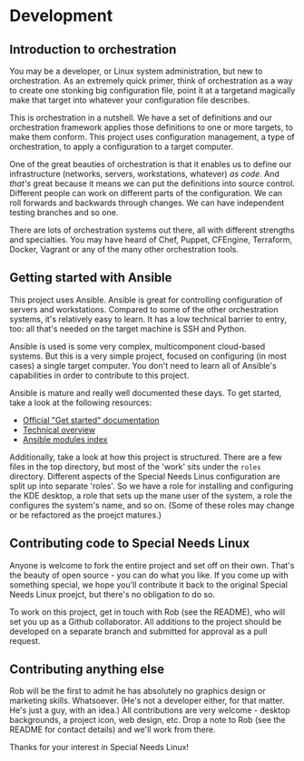 # Development

## Introduction to orchestration

You may be a developer, or Linux system administration, but new to orchestration. As an extremely quick primer, think of orchestration as a way to create one stonking big configuration file, point it at a targetand magically make that target into whatever your configuration file describes.

This is orchestration in a nutshell. We have a set of definitions and our orchestration framework applies those definitions to one or more targets, to make them conform. This project uses configuration management, a type of orchestration, to apply a configuration to a target computer.

One of the great beauties of orchestration is that it enables us to define our infrastructure (networks, servers, workstations, whatever) *as code*. And *that's* great because it means we can put the definitions into source control. Different people can work on different parts of the configuration. We can roll forwards and backwards through changes. We can have independent testing branches and so one.

There are lots of orchestration systems out there, all with different strengths and specialties. You may have heard of Chef, Puppet, CFEngine, Terraform, Docker, Vagrant or any of the many other orchestration tools. 

## Getting started with Ansible

This project uses Ansible. Ansible is great for controlling configuration of servers and workstations. Compared to some of the other orchestration systems, it's relatively easy to learn. It has a low technical barrier to entry, too: all that's needed on the target machine is SSH and Python.

Ansible is used is some very complex, multicomponent cloud-based systems. But this is a very simple project, focused on configuring (in most cases) a single target computer. You don't need to learn all of Ansible's capabilities in order to contribute to this project.

Ansible is mature and really well documented these days. To get started, take a look at the following resources:

* [Official "Get started" documentation](https://www.ansible.com/resources/get-started)
* [Technical overview](https://www.ansible.com/overview/how-ansible-works)
* [Ansible modules index](https://docs.ansible.com/ansible/latest/modules/modules_by_category.html)

Additionally, take a look at how this project is structured. There are a few files in the top directory, but most of the 'work' sits under the ```roles``` directory. Different aspects of the Special Needs Linus configuration are split up into separate 'roles'. So we have a role for installing and configuring the KDE desktop, a role that sets up the mane user of the system, a role the configures the system's name, and so on. (Some of these roles may change or be refactored as the proejct matures.)

## Contributing code to Special Needs Linux

Anyone is welcome to fork the entire project and set off on their own. That's the beauty of open source - you can do what you like. If you come up with something special, we hope you'll contribute it back to the original Special Needs Linux proejct, but there's no obligation to do so.

To work on this project, get in touch with Rob (see the README), who will set you up as a Github collaborator. All additions to the project should be developed on a separate branch and submitted for approval as a pull request.

## Contributing anything else

Rob will be the first to admit he has absolutely no graphics design or marketing skills. Whatsoever. (He's not a developer either, for that matter. He's just a guy, with an idea.) All contributions are very welcome - desktop backgrounds, a project icon, web design, etc. Drop a note to Rob (see the README for contact details) and we'll work from there.

Thanks for your interest in Special Needs Linux!
